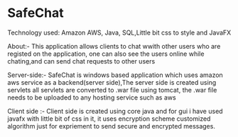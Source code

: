 # SafeChat
Technology used: Amazon AWS, Java, SQL,Little bit css to style and JavaFX

About:- This application allows clients to chat wwith other users who are registed on the application, one can also see the users online while chating,and can send chat requests to other users

Server-side:- SafeChat is windows based application which uses amazon aws service as a backend(server side),The server side is created using servlets all servlets are converted to .war file using tomcat, the .war file needs to be uploaded to any hosting service such as aws 

Client side :- Client side is created using core java and for gui i have used javafx with little bit of css in it, it uses encryption scheme customized algorithm just for expriement to send secure and encrypted messages.
